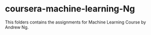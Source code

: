 # coursera-machine-learning-Ng
This folders contains the assignments for Machine Learning Course by Andrew Ng.  
